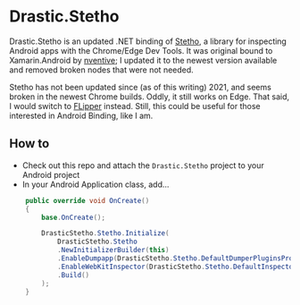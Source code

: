 # Drastic.Stetho

Drastic.Stetho is an updated .NET binding of [Stetho](https://github.com/facebook/stetho), a library for inspecting Android apps with the Chrome/Edge Dev Tools. It was original bound to Xamarin.Android by [nventive](https://github.com/nventive/Binding.Stetho); I updated it to the newest version available and removed broken nodes that were not needed.

Stetho has not been updated since (as of this writing) 2021, and seems broken in the newest Chrome builds. Oddly, it still works on Edge. That said, I would switch to [FLipper](https://github.com/drasticactions/Drastic.Flipper) instead. Still, this could be useful for those interested in Android Binding, like I am.

## How to

- Check out this repo and attach the `Drastic.Stetho` project to your Android project
- In your Android Application class, add...

```csharp
    public override void OnCreate()
    {
        base.OnCreate();

        DrasticStetho.Stetho.Initialize(
            DrasticStetho.Stetho
            .NewInitializerBuilder(this)
            .EnableDumpapp(DrasticStetho.Stetho.DefaultDumperPluginsProvider(this))
            .EnableWebKitInspector(DrasticStetho.Stetho.DefaultInspectorModulesProvider(this))
            .Build()
        );
    }
```